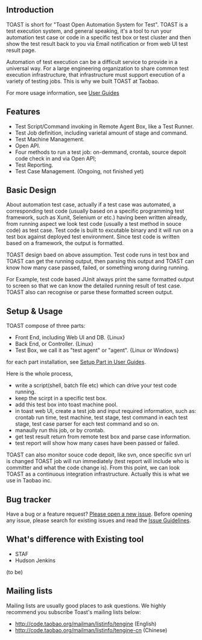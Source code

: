 ## Introduction

TOAST is short for "Toast Open Automation System for Test". TOAST is a test execution system, and general speaking, it's a tool to run your automation test case or code in a specific test box or test cluster and then show the test result back to you via Email notification or from web UI test result page.

Automation of test execution can be a difficult service to provide in a universal way. For a large engineering organization to share common test execution infrastructure, that infrastructure must support execution of a variety of testing jobs. This is why we built TOAST at Taobao.

For more usage information, see [User Guides](https://github.com/taobao/toast/wiki)

## Features

* Test Script/Command invoking in Remote Agent Box, like a Test Runner.
* Test Job definition, including varietal amount of stage and command.
* Test Machine Management.
* Open API.
* Four methods to run a test job: on-demmand, crontab, source depoit code check in and via Open API;
* Test Reporting.
* Test Case Management. (Ongoing, not finished yet)


## Basic Design  

About automation test case, actually if a test case was automated, a corresponding test code (usually based on a specific programming test framework, such as Xunit, Selenium or etc.) having been written already, from running aspect we look test code (usually a test method in souce code) as test case. Test code is built to excutable binary and it will run on a test box against deployed test environment. Since test code is written based on a framework, the output is formatted. 

TOAST design baed on above assumption. Test code runs in test box and TOAST can get the running output, then parsing this output and TOAST can know how many case passed, failed, or something wrong during running.

For Example, test code based JUnit always print the same formatted output to screen so that we can know the detailed running result of test case. TOAST also can recognise or parse these formatted screen output. 


## Setup & Usage

TOAST compose of three parts:
  * Front End, including Web UI and DB. {Linux}
  * Back End, or Controller. {Linux}
  * Test Box, we call it as "test agent" or "agent". {Linux or Windows}

for each part installation, see [Setup Part in User Guides](https://github.com/taobao/toast/wiki).

Here is the whole process,
  * write a script(shell, batch file etc) which can drive your test code running. 
  * keep the scirpt in a specific test box.
  * add this test box into toast machine pool.
  * in toast web UI, create a test job and input required information, such as: crontab run time, test machine, test stage, test command in each test stage, test case parser for each test command and so on.
  * manaully run this job, or by crontab.
  * get test result return from remote test box and parse case information.
  * test report will show how many cases have been passed or failed.


TOAST can also monitor souce code depoit, like svn, once specific svn url is changed TOAST job will run immediately (test report will include who is committer and what the code change is). From this point, we can look TOAST as a continuous integration infrastructure. Actually this is what we use in Taobao inc.


## Bug tracker

Have a bug or a feature request? [Please open a new issue](https://github.com/taobao/toast/issues). Before opening any issue, please search for existing issues and read the [Issue Guidelines](https://github.com/taobao/toast/issue-guidelines).


## What's difference with Existing tool
  * STAF
  * Hudson Jenkins

(to be)

## Mailing lists
Mailing lists are usually good places to ask questions. We highly recommend you subscribe Toast's mailing lists below:
  * http://code.taobao.org/mailman/listinfo/tengine (English) 
  * http://code.taobao.org/mailman/listinfo/tengine-cn (Chinese)
